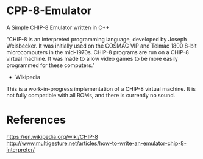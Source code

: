 # CPP-8-Emulator
A Simple CHIP-8 Emulator written in C++

"CHIP-8 is an interpreted programming language, developed by Joseph Weisbecker. It was initially used on the COSMAC VIP and Telmac 1800 8-bit microcomputers in the mid-1970s. CHIP-8 programs are run on a CHIP-8 virtual machine. It was made to allow video games to be more easily programmed for these computers."
- Wikipedia

This is a work-in-progress implementation of a CHIP-8 virtual machine. It is not fully compatible with all ROMs, and there is currently no sound.

# References
https://en.wikipedia.org/wiki/CHIP-8
http://www.multigesture.net/articles/how-to-write-an-emulator-chip-8-interpreter/
